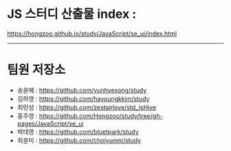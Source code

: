 # JS 스터디 산출물 index : 
https://hongzoo.github.io/study/JavaScript/se_ui/index.html

---

# 팀원 저장소
* 송윤혜 : https://github.com/yunhyesong/study
* 김하영 : https://github.com/hayoungkkim/study
* 최민성 : https://github.com/zestairlove/std_jsHive
* 홍주영 : https://github.com/Hongzoo/study/tree/gh-pages/JavaScript/se_ui
* 박태영 : https://github.com/bluetpark/study
* 최윤미 : https://github.com/choiyunmi/study
